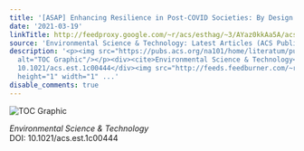 ```yaml
---
title: '[ASAP] Enhancing Resilience in Post-COVID Societies: By Design or By Intervention?'
date: '2021-03-19'
linkTitle: http://feedproxy.google.com/~r/acs/esthag/~3/AYaz0kkAa5A/acs.est.1c00444
source: 'Environmental Science & Technology: Latest Articles (ACS Publications)'
description: '<p><img src="https://pubs.acs.org/na101/home/literatum/publisher/achs/journals/content/esthag/0/esthag.ahead-of-print/acs.est.1c00444/20210319/images/medium/es1c00444_0003.gif"
  alt="TOC Graphic"/></p><div><cite>Environmental Science & Technology</cite></div><div>DOI:
  10.1021/acs.est.1c00444</div><img src="http://feeds.feedburner.com/~r/acs/esthag/~4/AYaz0kkAa5A"
  height="1" width="1" ...'
disable_comments: true
---
```

<p><img src="https://pubs.acs.org/na101/home/literatum/publisher/achs/journals/content/esthag/0/esthag.ahead-of-print/acs.est.1c00444/20210319/images/medium/es1c00444_0003.gif" alt="TOC Graphic"/></p><div><cite>Environmental Science & Technology</cite></div><div>DOI: 10.1021/acs.est.1c00444</div><img src="http://feeds.feedburner.com/~r/acs/esthag/~4/AYaz0kkAa5A" height="1" width="1" ...